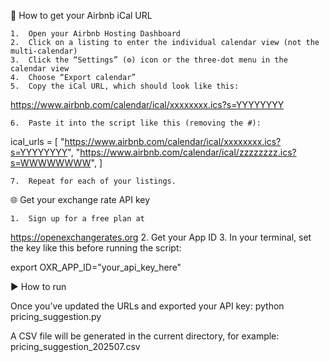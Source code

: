 🏡 How to get your Airbnb iCal URL

	1.	Open your Airbnb Hosting Dashboard
	2.	Click on a listing to enter the individual calendar view (not the multi-calendar)
	3.	Click the “Settings” (⚙️) icon or the three-dot menu in the calendar view
	4.	Choose “Export calendar”
	5.	Copy the iCal URL, which should look like this:
 
https://www.airbnb.com/calendar/ical/xxxxxxxx.ics?s=YYYYYYYY

	6.	Paste it into the script like this (removing the #):
 ical_urls = [
    "https://www.airbnb.com/calendar/ical/xxxxxxxx.ics?s=YYYYYYYY",
    "https://www.airbnb.com/calendar/ical/zzzzzzzz.ics?s=WWWWWWWW",
]

	7.	Repeat for each of your listings.

 🌐 Get your exchange rate API key

	1.	Sign up for a free plan at
https://openexchangerates.org
	2.	Get your App ID
	3.	In your terminal, set the key like this before running the script:

 export OXR_APP_ID="your_api_key_here"

 ▶️ How to run

Once you’ve updated the URLs and exported your API key:
python pricing_suggestion.py

A CSV file will be generated in the current directory, for example:
pricing_suggestion_202507.csv
